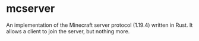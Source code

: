 # mcserver

An implementation of the Minecraft server protocol (1.19.4) written in Rust. It allows a client to join the server, but nothing more.
